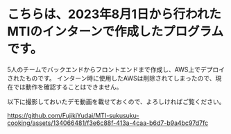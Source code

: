 # こちらは、2023年8月1日から行われたMTIのインターンで作成したプログラムです。
5人のチームでバックエンドからフロントエンドまで作成し、AWS上でデプロイされたものです。
インターン時に使用したAWSは削除されてしまったので、現在では動作を確認することはできません。

以下に撮影しておいたデモ動画を載せておくので、よろしければご覧ください。

https://github.com/FujikiYudai/MTI-sukusuku-cooking/assets/134066481/f3e6c88f-413a-4caa-b6d7-b9a4bc97d7fc

